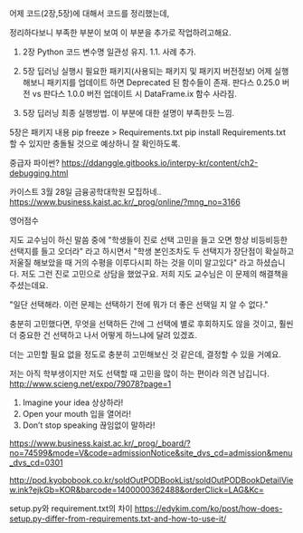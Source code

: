 

어제 코드(2장,5장)에 대해서 코드를 정리했는데,

정리하다보니 부족한 부분이 보여 이 부분을 추가로 작업하려고해요.
1. 2장 Python 코드 변수명 일관성 유지.
1.1. 사례 추가.


2. 5장 딥러닝 실행시 필요한 패키지(사용되는 패키지 및 패키지 버전정보)
어제 실행해보니 패키지를 업데이트 하면 Deprecated 된 함수들이 존재.
판다스 0.25.0 버전 vs 판다스 1.0.0 버전 업데이트 시 DataFrame.ix 함수 사라짐.

3. 5장 딥러닝 최종 실행방법.
이 부분에 대한 설명이 부족한듯 느낌.


5장은 
패키지 내용
pip freeze > Requirements.txt
pip install Requirements.txt 할 수 있지만 충돌될 것으로 예상하니
잘 확인하도록.



중급자 파이썬?
https://ddanggle.gitbooks.io/interpy-kr/content/ch2-debugging.html




카이스트 3월 28일 금융공학대학원 모집하네..
https://www.business.kaist.ac.kr/_prog/online/?mng_no=3166

영어점수

지도 교수님이 하신 말씀 중에
"학생들이 진로 선택 고민을 들고 오면 항상 비등비등한 선택지를 들고 오더라" 라고 하시면서
"학생 본인조차도 두 선택지가 장단점이 확실하고 저울질 해보았을 때 거의 수평을 이루다시피 하는 것을 이미 알고있다" 라고 하셨습니다. 저도 그런 진로 고민으로 상담을 했었구요.
저희 지도 교수님은 이 문제의 해결책을 주셨는데요.

"일단 선택해라. 이런 문제는 선택하기 전에 뭐가 더 좋은 선택일 지 알 수 없다."

충분히 고민했다면, 무엇을 선택하든 간에 그 선택에 별로 후회하지도 않을 것이고,
훨씬 더 중요한 건 선택하고 나서 어떻게 하느냐에 달려 있겠죠.

더는 고민할 필요 없을 정도로 충분히 고민해보신 것 같은데, 결정할 수 있을 거예요.

저는 아직 학부생이지만 저도 선택할 때 고민을 많이 하는 편이라 의견 남깁니다.
http://www.scieng.net/expo/79078?page=1


1. Imagine your idea 상상하라! 
2. Open your mouth 입을 열어라! 
3. Don’t stop speaking 끊임없이 말하라! 


https://www.business.kaist.ac.kr/_prog/_board/?no=74599&mode=V&code=admissionNotice&site_dvs_cd=admission&menu_dvs_cd=0301

http://pod.kyobobook.co.kr/soldOutPODBookList/soldOutPODBookDetailView.ink?ejkGb=KOR&barcode=1400000362488&orderClick=LAG&Kc=


setup.py와 requirement.txt의 차이
https://edykim.com/ko/post/how-does-setup.py-differ-from-requirements.txt-and-how-to-use-it/
